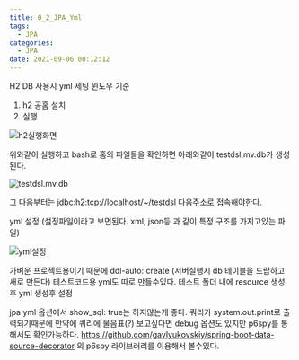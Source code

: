 ```yaml
---
title: 0_2_JPA_Yml
tags:
  - JPA
categories:
  - JPA
date: 2021-09-06 00:12:12
---
```


H2 DB 사용시 yml 세팅
윈도우 기준
1. h2 공홈 설치
2. 실행

![h2실행화면](/review_img/JPA/2.PNG)

위와같이 실행하고 bash로 홈의 파일들을 확인하면 아래와같이 testdsl.mv.db가 생성된다.

![testdsl.mv.db](/review_img/JPA/3.PNG)

그 다음부터는 jdbc:h2:tcp://localhost/~/testdsl 다음주소로 접속해야한다.

yml 설정 (설정파일이라고 보면된다. xml, json등 과 같이 특정 구조를 가지고있는 파일)

![yml설정](/review_img/JPA/4.PNG)

가벼운 프로젝트용이기 때문에 ddl-auto: create (서버실행시 db 테이블을 드랍하고 새로 만든다)
테스트코드용 yml도 따로 만들수있다. 테스트 폴더 내에 resource 생성후 yml 생성후 설정

jpa yml 옵션에서 show_sql: true는 하지않는게 좋다. 쿼리가 system.out.print로 출력되기때문에
만약에 쿼리에 물음표(?) 보고싶다면 debug 옵션도 있지만 p6spy를 통해서도 확인가능하다.
https://github.com/gavlyukovskiy/spring-boot-data-source-decorator 의 p6spy 라이브러리를 이용해서 볼수있다.



